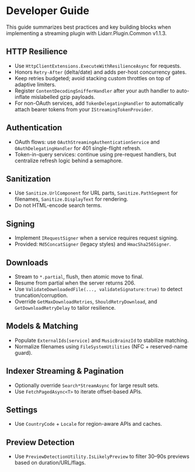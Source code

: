 # Developer Guide

This guide summarizes best practices and key building blocks when implementing a streaming plugin with Lidarr.Plugin.Common v1.1.3.

## HTTP Resilience
- Use `HttpClientExtensions.ExecuteWithResilienceAsync` for requests.
- Honors `Retry-After` (delta/date) and adds per-host concurrency gates.
- Keep retries budgeted; avoid stacking custom throttles on top of adaptive limiters.
- Register `ContentDecodingSnifferHandler` after your auth handler to auto-inflate mislabelled gzip payloads.
- For non-OAuth services, add `TokenDelegatingHandler` to automatically attach bearer tokens from your `IStreamingTokenProvider`.

## Authentication
- OAuth flows: use `OAuthStreamingAuthenticationService` and `OAuthDelegatingHandler` for 401 single-flight refresh.
- Token-in-query services: continue using pre-request handlers, but centralize refresh logic behind a semaphore.

## Sanitization
- Use `Sanitize.UrlComponent` for URL parts, `Sanitize.PathSegment` for filenames, `Sanitize.DisplayText` for rendering.
- Do not HTML-encode search terms.

## Signing
- Implement `IRequestSigner` when a service requires request signing.
- Provided: `Md5ConcatSigner` (legacy styles) and `HmacSha256Signer`.

## Downloads
- Stream to `*.partial`, flush, then atomic move to final.
- Resume from partial when the server returns 206.
- Use `ValidateDownloadedFile(..., validateSignature:true)` to detect truncation/corruption.
- Override `GetMaxDownloadRetries`, `ShouldRetryDownload`, and `GetDownloadRetryDelay` to tailor resilience.

## Models & Matching
- Populate `ExternalIds[service]` and `MusicBrainzId` to stabilize matching.
- Normalize filenames using `FileSystemUtilities` (NFC + reserved-name guard).

## Indexer Streaming & Pagination
- Optionally override `Search*StreamAsync` for large result sets.
- Use `FetchPagedAsync<T>` to iterate offset-based APIs.

## Settings
- Use `CountryCode` + `Locale` for region-aware APIs and caches.

## Preview Detection
- Use `PreviewDetectionUtility.IsLikelyPreview` to filter 30–90s previews based on duration/URL/flags.

